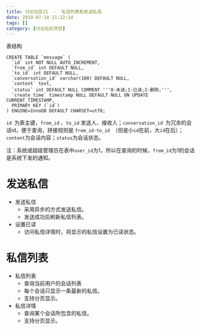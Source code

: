 ```yaml
---
title: 讨论社区21  -  私信列表和发送私信
date: 2019-07-18 21:22:14
tags: []
category: [讨论社区项目]
---
```


表结构

```mysql
CREATE TABLE `message` (
  `id` int NOT NULL AUTO_INCREMENT,
  `from_id` int DEFAULT NULL,
  `to_id` int DEFAULT NULL,
  `conversation_id` varchar(100) DEFAULT NULL,
  `content` text,
  `status` int DEFAULT NULL COMMENT '''0-未读;1-已读;2-删除;''',
  `create_time` timestamp NULL DEFAULT NULL ON UPDATE CURRENT_TIMESTAMP,
  PRIMARY KEY (`id`)
) ENGINE=InnoDB DEFAULT CHARSET=utf8;
```

`id `为表主键，`from_id` 、`to_id` 发送人、接收人；`conversation_id `为冗余的会话id，便于查询，拼接规则是 `from_id-to_id `（但是小`id`在前，大`id`在后）；`content`为会话内容；`status`为会话状态。

注：系统或超级管理员在表中`user_id`为1，所以在查询的时候，`from_id`为1的会话是系统下发的通知。



# 发送私信

- 发送私信
  - 采用异步的方式发送私信。
  - 发送成功后刷新私信列表。
- 设置已读
  - 访问私信详情时，将显示的私信设置为已读状态。

# 私信列表

- 私信列表
  - 查询当前用户的会话列表
  - 每个会话只显示一条最新的私信。
  - 支持分页显示。
- 私信详情
  - 查询某个会话所包含的私信。
  - 支持分页显示。